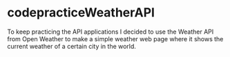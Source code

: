 # codepracticeWeatherAPI
To keep practicing the API applications I decided to use the Weather API from Open Weather to make a simple weather web page where it shows the current weather of a certain city in the world.
